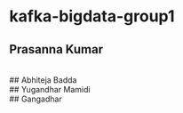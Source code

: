 # kafka-bigdata-group1
## Prasanna Kumar
<br/>
## Abhiteja Badda
<br/>
## Yugandhar Mamidi
<br/>
## Gangadhar
